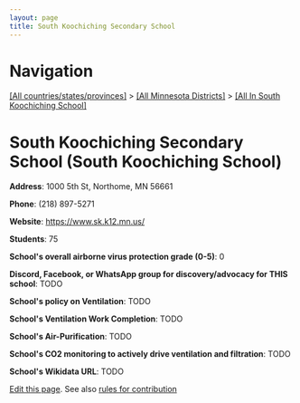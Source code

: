 ```yaml
---
layout: page
title: South Koochiching Secondary School
---
```

# Navigation

[[All countries/states/provinces]](../../..) > [[All Minnesota Districts]](../..) > [[All In South Koochiching School]](..)

# South Koochiching Secondary School (South Koochiching School)

**Address**: 1000 5th St, Northome, MN 56661

**Phone**: (218) 897-5271

**Website**: <https://www.sk.k12.mn.us/>

**Students**: 75

**School's overall airborne virus protection grade (0-5)**: 0

**Discord, Facebook, or WhatsApp group for discovery/advocacy for THIS school**: TODO

**School's policy on Ventilation**: TODO

**School's Ventilation Work Completion**: TODO

**School's Air-Purification**: TODO

**School's CO2 monitoring to actively drive ventilation and filtration**: TODO

**School's Wikidata URL**: TODO


[Edit this page](https://github.com/ventilate-schools/MN/edit/main/./South_Koochiching_School/South_Koochiching_Secondary_School.md). See also [rules for contribution](../../../contribution-rules/)